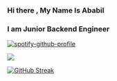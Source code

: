 ### Hi there , My Name Is Ababil
### I am Junior Backend Engineer

[![spotify-github-profile](https://spotify-github-profile.vercel.app/api/view?uid=31fyfdjnjh2hw5pepndusf4wgpje&cover_image=true&theme=compact&show_offline=true&background_color=121212&interchange=true)](https://spotify-github-profile.vercel.app/api/view?uid=31fyfdjnjh2hw5pepndusf4wgpje&redirect=true)

![](http://github-profile-summary-cards.vercel.app/api/cards/profile-details?username=birdfromhell&theme=tokyonight)

[![GitHub Streak](https://streak-stats.demolab.com?user=birdfromhell&theme=dark)](https://git.io/streak-stats)


